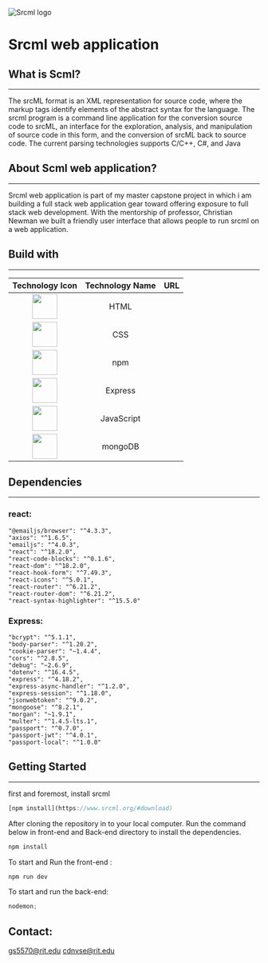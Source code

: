 ![Srcml logo](https://www.srcml.org/images/logo-hero.svg)

# Srcml web application

## What is Scml?

---

The srcML format is an XML representation for source code, where the markup tags identify elements of the abstract syntax for the language. The srcml program is a command line application for the conversion source code to srcML, an interface for the exploration, analysis, and manipulation of source code in this form, and the conversion of srcML back to source code. The current parsing technologies supports C/C++, C#, and Java

## About Scml web application?

---

Srcml web application is part of my master capstone project in which i am building a full stack web application gear toward offering exposure to full stack web development. With the mentorship of professor, Christian Newman we built a friendly user interface that allows people to run srcml on a web application.

## Build with

---

|                                                        Technology Icon                                                        | Technology Name | URL |
| :---------------------------------------------------------------------------------------------------------------------------: | :-------------: | --- |
| <img height="50" src="https://user-images.githubusercontent.com/25181517/192158954-f88b5814-d510-4564-b285-dff7d6400dad.png"> |      HTML       |     |
| <img height="50" src="https://user-images.githubusercontent.com/25181517/183898674-75a4a1b1-f960-4ea9-abcb-637170a00a75.png"> |       CSS       |
| <img height="50" src="https://user-images.githubusercontent.com/25181517/121401671-49102800-c959-11eb-9f6f-74d49a5e1774.png"> |       npm       |
| <img height="50" src="https://user-images.githubusercontent.com/25181517/183859966-a3462d8d-1bc7-4880-b353-e2cbed900ed6.png"> |     Express     |
| <img height="50" src="https://user-images.githubusercontent.com/25181517/117447155-6a868a00-af3d-11eb-9cfe-245df15c9f3f.png"> |   JavaScript    |
| <img height="50" src="https://user-images.githubusercontent.com/25181517/182884177-d48a8579-2cd0-447a-b9a6-ffc7cb02560e.png"> |     mongoDB     |

## Dependencies

---

### react:

    "@emailjs/browser": "^4.3.3",
    "axios": "^1.6.5",
    "emailjs": "^4.0.3",
    "react": "^18.2.0",
    "react-code-blocks": "^0.1.6",
    "react-dom": "^18.2.0",
    "react-hook-form": "^7.49.3",
    "react-icons": "^5.0.1",
    "react-router": "^6.21.2",
    "react-router-dom": "^6.21.2",
    "react-syntax-highlighter": "^15.5.0"

### Express:

    "bcrypt": "^5.1.1",
    "body-parser": "^1.20.2",
    "cookie-parser": "~1.4.4",
    "cors": "^2.8.5",
    "debug": "~2.6.9",
    "dotenv": "^16.4.5",
    "express": "^4.18.2",
    "express-async-handler": "^1.2.0",
    "express-session": "^1.18.0",
    "jsonwebtoken": "^9.0.2",
    "mongoose": "^8.2.1",
    "morgan": "~1.9.1",
    "multer": "^1.4.5-lts.1",
    "passport": "^0.7.0",
    "passport-jwt": "^4.0.1",
    "passport-local": "^1.0.0"

## Getting Started

---

first and foremost, install srcml

```js
[npm install](https://www.srcml.org/#download)
```

After cloning the repository in to your local computer. Run the command below in front-end and Back-end directory to install the dependencies.

```js
npm install
```

To start and Run the front-end :

```js
npm run dev
```

To start and run the back-end:

```js
nodemon;
```

## Contact:

gs5570@rit.edu
cdnvse@rit.edu
